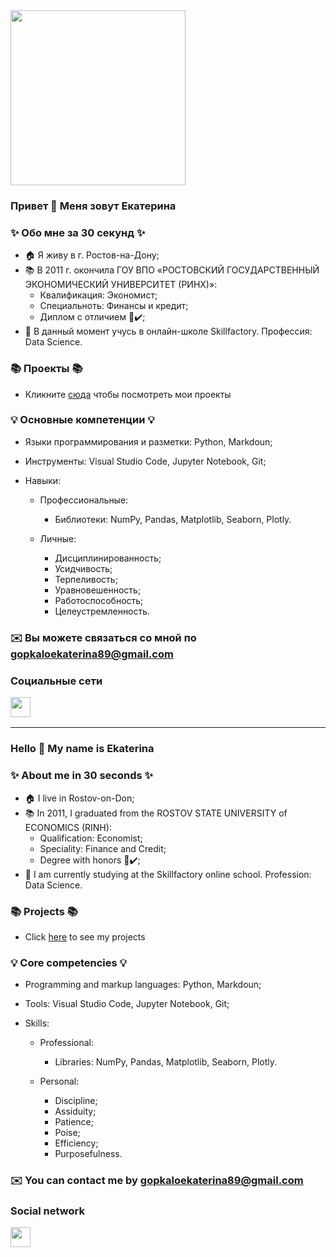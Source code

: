 <div id="header" align="left">
  <img src="https://media.giphy.com/media/xHEedlMz9S5K76n1lv/giphy.gif" width="280"/>
</div>

### Привет 👋 Меня зовут Екатерина

### ✨ Обо мне за 30 секунд ✨ 

* 🏠 Я живу в г. Ростов-на-Дону;
* 📚 В 2011 г. окончила ГОУ ВПО «РОСТОВСКИЙ ГОСУДАРСТВЕННЫЙ ЭКОНОМИЧЕСКИЙ УНИВЕРСИТЕТ (РИНХ)»:
  - Квалификация: Экономист;
  - Специальноть: Финансы и кредит;
  - Диплом с отличием 📕✔️;
* 🧠 В данный момент учусь в онлайн-школе Skillfactory. Профессия: Data Science.

### 📚 Проекты 📚

* Кликните [сюда](https://github.com/Ekaterina-1989/SF_Data_Science) чтобы посмотреть мои проекты

### 💡 Основные компетенции 💡
- Языки программирования и разметки: Python, Markdoun;
- Инструменты: Visual Studio Code, Jupyter Notebook, Git;
- Навыки:
  
    * Профессиональные:
      - Библиотеки: NumPy, Pandas, Matplotlib, Seaborn, Plotly.
          
    * Личные:
      - Дисциплинированность;
      - Усидчивость;
      - Терпеливость;
      - Уравновешенность;
      - Работоспособность;
      - Целеустремленность.

### ✉️ Вы можете связаться со мной по [gopkaloekaterina89@gmail.com](mailto:gopkaloekaterina89@gmail.com)

### Социальные сети <p align="left"> <a href="https://www.github.com/Ekaterina-1989 " target="_blank" rel="noreferrer"><img src="https://raw.githubusercontent.com/danielcranney/readme-generator/main/public/icons/socials/github.svg " width= "32" height ="32" /></a></p>

---

### Hello 👋 My name is Ekaterina

### ✨ About me in 30 seconds ✨ 

* 🏠 I live in Rostov-on-Don;
* 📚 In 2011, I graduated from the ROSTOV STATE UNIVERSITY of ECONOMICS (RINH):
  - Qualification: Economist;
  - Speciality: Finance and Credit;
  - Degree with honors 📕✔️;
* 🧠 I am currently studying at the Skillfactory online school. Profession: Data Science.

### 📚 Projects 📚

* Click [here](https://github.com/Ekaterina-1989/SF_Data_Science) to see my projects

### 💡 Core competencies 💡
- Programming and markup languages: Python, Markdoun;
- Tools: Visual Studio Code, Jupyter Notebook, Git;
- Skills:
  
    * Professional:
      - Libraries: NumPy, Pandas, Matplotlib, Seaborn, Plotly.
          
    * Personal:
      - Discipline;
      - Assiduity;
      - Patience;
      - Poise;
      - Efficiency;
      - Purposefulness.

### ✉️ You can contact me by [gopkaloekaterina89@gmail.com](mailto:gopkaloekaterina89@gmail.com)

### Social network <p align="left"> <a href="https://www.github.com/Ekaterina-1989 " target="_blank" rel="noreferrer"><img src="https://raw.githubusercontent.com/danielcranney/readme-generator/main/public/icons/socials/github.svg " width= "32" height ="32" /></a></p>
